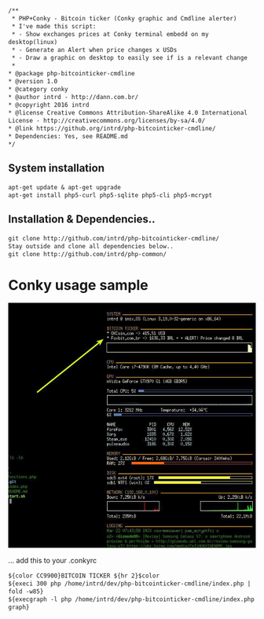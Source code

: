 ```
/**
 * PHP+Conky - Bitcoin ticker (Conky graphic and Cmdline alerter)
 * I've made this script:
 * - Show exchanges prices at Conky terminal embedd on my desktop(linux)
 * - Generate an Alert when price changes x USDs
 * - Draw a graphic on desktop to easily see if is a relevant change
 * 
* @package php-bitcointicker-cmdline
* @version 1.0
* @category conky
* @author intrd - http://dann.com.br/
* @copyright 2016 intrd
* @license Creative Commons Attribution-ShareAlike 4.0 International License - http://creativecommons.org/licenses/by-sa/4.0/
* @link https://github.org/intrd/php-bitcointicker-cmdline/
* Dependencies: Yes, see README.md
*/
```

## System installation
```
apt-get update & apt-get upgrade
apt-get install php5-curl php5-sqlite php5-cli php5-mcrypt
```

## Installation & Dependencies.. 
```
git clone http://github.com/intrd/php-bitcointicker-cmdline/
Stay outside and clone all dependencies below..
git clone http://github.com/intrd/php-common/
```

# Conky usage sample
![shot1](/shots/1.jpg?raw=true "conky bitcoin script 1")

... add this to your .conkyrc
```
${color CC9900}BITCOIN TICKER ${hr 2}$color
${execi 300 php /home/intrd/dev/php-bitcointicker-cmdline/index.php | fold -w85}
${execgraph -l php /home/intrd/dev/php-bitcointicker-cmdline/index.php graph}
```
